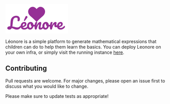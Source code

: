 ![alt text](https://github.com/benjamistan/leonore/blob/master/src/assets/Leonore-logo.png)

Léonore is a simple platform to generate mathematical expressions that children can do to help them learn the basics. You can deploy Leonore on your own infra, or simply visit the running instance [here](https://leonore.vercel.app/).
## Contributing
Pull requests are welcome. For major changes, please open an issue first to discuss what you would like to change.

Please make sure to update tests as appropriate!

